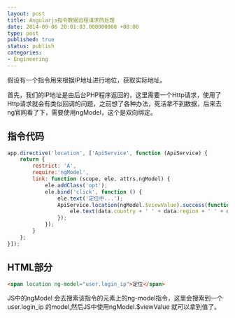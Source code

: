 ```yaml
---
layout: post
title: Angularjs指令数据远程请求的处理
date: 2014-09-06 20:01:03.000000000 +08:00
type: post
published: true
status: publish
categories:
- Engineering
---
```

假设有一个指令用来根据IP地址进行地位，获取实际地址。

首先，我们的IP地址是由后台PHP程序返回的，这里需要一个Http请求，使用了Http请求就会有类似回调的问题，之前想了各种办法，死活拿不到数据，后来去ng官网看了下，需要使用ngModel，这个是双向绑定。

## 指令代码

```javascript
app.directive('location', ['ApiService', function (ApiService) {
    return {
        restrict: 'A',
        require:'ngModel',
        link: function (scope, ele, attrs,ngModel) {
            ele.addClass('opt');
            ele.bind('click', function () {
                ele.text('定位中...');
                ApiService.location(ngModel.$viewValue).success(function (data) {
                    ele.text(data.country + ' ' + data.region + ' ' + data.city + ' ' + data.isp);
                });
            });
        }
    };
}]);
```

## HTML部分

```html
<span location ng-model="user.login_ip">定位</span>
```

JS中的ngModel 会去搜索该指令的元素上的ng-model指令，这里会搜索到一个user.login_ip 的model,然后JS中使用ngModel.$viewValue 就可以拿到值了。

